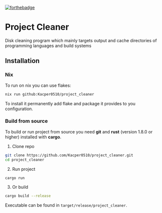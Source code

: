 [![forthebadge](https://forthebadge.com/images/badges/60-percent-of-the-time-works-every-time.svg)](https://forthebadge.com)

# Project Cleaner

Disk cleaning program which mainly targets output and cache directories of programming languages and build systems

## Installation

### Nix

To run on nix you can use flakes:
```bash
nix run github:Kacper0510/project_cleaner 
```

To install it permanently add flake and package it provides to you configuration.

### Build from source 

To build or run project from source you need **git** and **rust** (version 1.8.0 or higher) installed with **cargo**.
1. Clone repo 
```bash
git clone https://github.com/Kacper0510/project_cleaner.git
cd project_cleaner
```

2. Run project
```bash
cargo run 
```

3. Or build
```bash
cargo build --release
```
Executable can be found in `target/release/project_cleaner`.